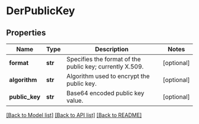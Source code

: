 # DerPublicKey

## Properties
Name | Type | Description | Notes
------------ | ------------- | ------------- | -------------
**format** | **str** | Specifies the format of the public key; currently X.509. | [optional] 
**algorithm** | **str** | Algorithm used to encrypt the public key. | [optional] 
**public_key** | **str** | Base64 encoded public key value. | [optional] 

[[Back to Model list]](../README.md#documentation-for-models) [[Back to API list]](../README.md#documentation-for-api-endpoints) [[Back to README]](../README.md)


